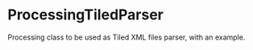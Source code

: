 ProcessingTiledParser
=====================

Processing class to be used as Tiled XML files parser, with an example.
